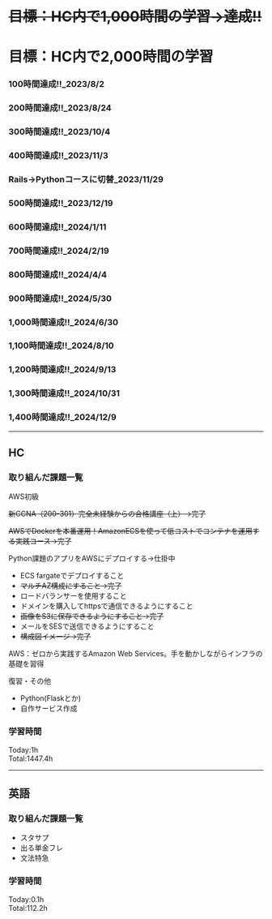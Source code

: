 # ~~目標：HC内で1,000時間の学習→達成!!~~
# 目標：HC内で2,000時間の学習
### 100時間達成!!_2023/8/2
### 200時間達成!!_2023/8/24
### 300時間達成!!_2023/10/4
### 400時間達成!!_2023/11/3
### Rails→Pythonコースに切替_2023/11/29
### 500時間達成!!_2023/12/19
### 600時間達成!!_2024/1/11
### 700時間達成!!_2024/2/19
### 800時間達成!!_2024/4/4
### 900時間達成!!_2024/5/30
### 1,000時間達成!!_2024/6/30
### 1,100時間達成!!_2024/8/10
### 1,200時間達成!!_2024/9/13
### 1,300時間達成!!_2024/10/31
### 1,400時間達成!!_2024/12/9

------------------------------------------
## HC
### 取り組んだ課題一覧
AWS初級

~~新CCNA（200-301）完全未経験からの合格講座（上）→完了~~

~~AWSでDockerを本番運用！AmazonECSを使って低コストでコンテナを運用する実践コース→完了~~

Python課題のアプリをAWSにデプロイする→仕掛中
- ECS fargateでデプロイすること
- ~~マルチAZ構成にすること→完了~~
- ロードバランサーを使用すること
- ドメインを購入してhttpsで通信できるようにすること
- ~~画像をS3に保存できるようにすること→完了~~
- メールをSESで送信できるようにすること
- ~~構成図イメージ→完了~~

AWS：ゼロから実践するAmazon Web Services。手を動かしながらインフラの基礎を習得

復習・その他
- Python(Flaskとか)
- 自作サービス作成

### 学習時間
Today:1h<br>
Total:1447.4h

------------------------------------------
## 英語
### 取り組んだ課題一覧
- スタサプ
- 出る単金フレ
- 文法特急

### 学習時間
Today:0.1h<br>
Total:112.2h